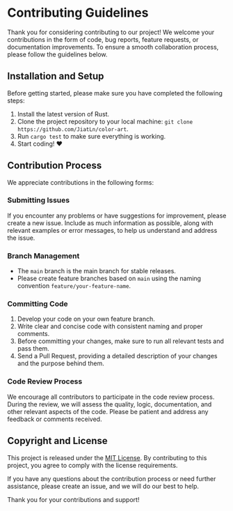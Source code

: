 # Contributing Guidelines

Thank you for considering contributing to our project! 
We welcome your contributions in the form of code, bug reports, feature requests, or documentation improvements. 
To ensure a smooth collaboration process, please follow the guidelines below.

## Installation and Setup

Before getting started, please make sure you have completed the following steps:

1. Install the latest version of Rust.
2. Clone the project repository to your local machine: `git clone https://github.com/JiatLn/color-art`.
3. Run `cargo test` to make sure everything is working.
4. Start coding! ❤️

## Contribution Process

We appreciate contributions in the following forms:

### Submitting Issues

If you encounter any problems or have suggestions for improvement, please create a new issue. Include as much information as possible, along with relevant examples or error messages, to help us understand and address the issue.

### Branch Management

- The `main` branch is the main branch for stable releases.
- Please create feature branches based on `main` using the naming convention `feature/your-feature-name`.

### Committing Code

1. Develop your code on your own feature branch.
2. Write clear and concise code with consistent naming and proper comments.
3. Before committing your changes, make sure to run all relevant tests and pass them.
4. Send a Pull Request, providing a detailed description of your changes and the purpose behind them.

### Code Review Process

We encourage all contributors to participate in the code review process. 
During the review, we will assess the quality, logic, documentation, and other relevant aspects of the code. 
Please be patient and address any feedback or comments received.

## Copyright and License

This project is released under the [MIT License](https://opensource.org/licenses/MIT). By contributing to this project, you agree to comply with the license requirements.

If you have any questions about the contribution process or need further assistance, please create an issue, and we will do our best to help.

Thank you for your contributions and support!

